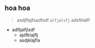 ## hoa hoa 
> asdjflajfsadfsdf
`alfjalsfj`
adsfklalfl
* adfljalfjlsdf
  * ajdfklajflj
  * asdjklajfla
